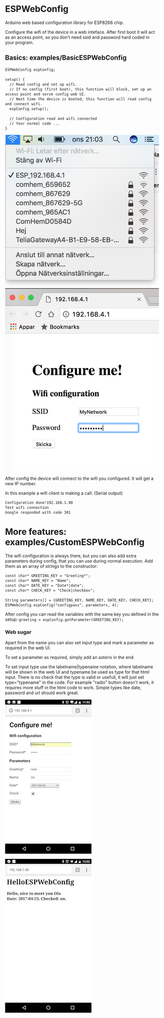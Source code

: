 # ESPWebConfig
Arduino web based configuration library for ESP8266 chip.

Configure the wifi of the device in a web inteface. After first boot it will act as an access point,
so you don't need ssid and password hard coded in your program.

## Basics: examples/BasicESPWebConfig

```
ESPWebConfig espConfig;

setup() {
  // Read config and set up wifi.
  // If no config (first boot), this function will block, set up an access point and serve config web UI.
  // Next time the device is booted, this function will read config and connect wifi.
  espConfig.setup();

  // Configuration read and wifi connected
  // Your normal code ...
}
```

![Connect to AP to configure](examples/BasicESPWebConfig/esp_ap.png)
![Connect to AP to configure](examples/BasicESPWebConfig/esp_cfg2.png)

After config the device will connect to the wifi you configured.
It will get a new IP number.

In this example a wifi client is making a call: (Serial output)
```
Configuration done!192.168.1.90
Test wifi connection
Google responded with code 301
```


# More features: examples/CustomESPWebConfig

The wifi configuration is always there, but you can also add extra parameters during config,
that you can use during normal execution.
Add them as an array of strings to the constructor:

```
const char* GREETING_KEY = "Greeting*";
const char* NAME_KEY = "Name";
const char* DATE_KEY = "Date*|date";
const char* CHECK_KEY = "Check|checkbox";

String parameters[] = {GREETING_KEY, NAME_KEY, DATE_KEY, CHECK_KEY};
ESPWebConfig espConfig("configpass", parameters, 4);
```
After config you can read the variables with the same key you defined in the setup: `greeting = espConfig.getParameter(GREETING_KEY);`

### Web sugar
Apart from the name you can also set input type and mark a parameter as required in the web UI.

To set a parameter as required, simply add an asterix in the end.

To set input type use the labelname|typename notation, where labelname will be shown in the web UI and typename be used as type for that html input. There is no check that the type is valid or usefull, it will just set type="typename" in the code.
For example "radio" button doesn't work, it requires more stuff in the html code to work. Simple types like date, password and url should work great.

![Connect to AP to configure](examples/CustomESPWebConfig/config_custom.png)

![Connect to AP to configure](examples/CustomESPWebConfig/custom.png)
